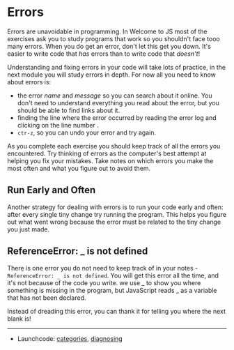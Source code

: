 # Errors

Errors are unavoidable in programming. In Welcome to JS most of the exercises
ask you to study programs that work so you shouldn't face tooo many errors. When
you do get an error, don't let this get you down. It's easier to write code that
_has_ errors than to write code that _doesn't_!

Understanding and fixing errors in your code will take lots of practice, in the
next module you will study errors in depth. For now all you need to know about
errors is:

- the error _name_ and _message_ so you can search about it online. You don't
  need to understand everything you read about the error, but you should be able
  to find links about it.
- finding the line where the error occurred by reading the error log and
  clicking on the line number .
- `ctr-z`, so you can undo your error and try again.

As you complete each exercise you should keep track of all the errors you
encountered. Try thinking of errors as the computer's best attempt at helping
you fix your mistakes. Take notes on which errors you make the most often and
what you figure out to avoid them.

## Run Early and Often

Another strategy for dealing with errors is to run your code early and often:
after every single tiny change try running the program. This helps you figure
out what went wrong because the error must be related to the tiny change you
just made.

## ReferenceError: \_ is not defined

There is one error you do not need to keep track of in your notes -
`ReferenceError: _ is not defined`. You will get this error all the time, and
it's not because of the code you write. we use \_ to show you where something is
missing in the program, but JavaScript reads \_ as a variable that has not been
declared.

Instead of dreading this error, you can thank it for telling you where the next
blank is!

---

- Launchcode:
  [categories](https://in-tech-gration.github.io/intro-to-professional-web-dev/chapters/errors-and-debugging/categories-of-errors.html),
  [diagnosing](https://in-tech-gration.github.io/intro-to-professional-web-dev/chapters/errors-and-debugging/diagnosing-error-messages.html)
